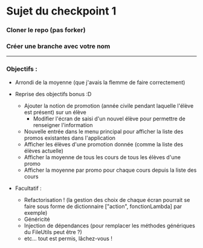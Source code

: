 # Sujet du checkpoint 1

### Cloner le repo (pas forker)

### Créer une branche avec votre nom

---

### Objectifs : 

- Arrondi de la moyenne (que j'avais la flemme de faire correctement)

- Reprise des objectifs bonus :D 
	- Ajouter la notion de promotion (année civile pendant laquelle l'élève est présent) sur un élève
	  - Modifier l'écran de saisi d'un nouvel élève pour permettre de renseigner l'information
	- Nouvelle entrée dans le menu principal pour afficher la liste des promos existantes dans l'application
	- Afficher les élèves d'une promotion donnée (comme la liste des élèves actuelle)
	- Afficher la moyenne de tous les cours de tous les élèves d'une promo
	- Afficher la moyenne par promo pour chaque cours depuis la liste des cours
	
- Facultatif : 
  - Refactorisation ! (la gestion des choix de chaque écran pourrait se faire sous forme de dictionnaire ["action", fonctionLambda] par exemple)
  - Généricité
  - Injection de dépendances (pour remplacer les méthodes génériques du FileUtils peut être ?)
  - etc... tout est permis, lâchez-vous !
